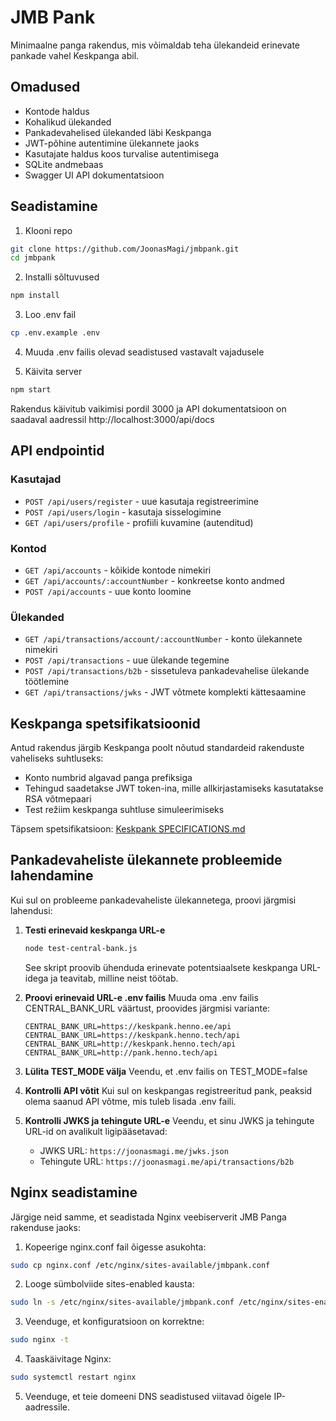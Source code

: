 # JMB Pank

Minimaalne panga rakendus, mis võimaldab teha ülekandeid erinevate pankade vahel Keskpanga abil.

## Omadused

- Kontode haldus
- Kohalikud ülekanded
- Pankadevahelised ülekanded läbi Keskpanga
- JWT-põhine autentimine ülekannete jaoks
- Kasutajate haldus koos turvalise autentimisega
- SQLite andmebaas
- Swagger UI API dokumentatsioon

## Seadistamine

1. Klooni repo
```bash
git clone https://github.com/JoonasMagi/jmbpank.git
cd jmbpank
```

2. Installi sõltuvused
```bash
npm install
```

3. Loo .env fail
```bash
cp .env.example .env
```

4. Muuda .env failis olevad seadistused vastavalt vajadusele

5. Käivita server
```bash
npm start
```

Rakendus käivitub vaikimisi pordil 3000 ja API dokumentatsioon on saadaval aadressil http://localhost:3000/api/docs

## API endpointid

### Kasutajad
- `POST /api/users/register` - uue kasutaja registreerimine
- `POST /api/users/login` - kasutaja sisselogimine
- `GET /api/users/profile` - profiili kuvamine (autenditud)

### Kontod
- `GET /api/accounts` - kõikide kontode nimekiri
- `GET /api/accounts/:accountNumber` - konkreetse konto andmed
- `POST /api/accounts` - uue konto loomine

### Ülekanded
- `GET /api/transactions/account/:accountNumber` - konto ülekannete nimekiri
- `POST /api/transactions` - uue ülekande tegemine
- `POST /api/transactions/b2b` - sissetuleva pankadevahelise ülekande töötlemine
- `GET /api/transactions/jwks` - JWT võtmete komplekti kättesaamine

## Keskpanga spetsifikatsioonid

Antud rakendus järgib Keskpanga poolt nõutud standardeid rakenduste vaheliseks suhtluseks:
- Konto numbrid algavad panga prefiksiga
- Tehingud saadetakse JWT token-ina, mille allkirjastamiseks kasutatakse RSA võtmepaari
- Test režiim keskpanga suhtluse simuleerimiseks

Täpsem spetsifikatsioon: [Keskpank SPECIFICATIONS.md](https://github.com/henno/keskpank/blob/master/SPECIFICATIONS.md)

## Pankadevaheliste ülekannete probleemide lahendamine

Kui sul on probleeme pankadevaheliste ülekannetega, proovi järgmisi lahendusi:

1. **Testi erinevaid keskpanga URL-e**
   ```bash
   node test-central-bank.js
   ```
   See skript proovib ühenduda erinevate potentsiaalsete keskpanga URL-idega ja teavitab, milline neist töötab.

2. **Proovi erinevaid URL-e .env failis**
   Muuda oma .env failis CENTRAL_BANK_URL väärtust, proovides järgmisi variante:
   ```
   CENTRAL_BANK_URL=https://keskpank.henno.ee/api
   CENTRAL_BANK_URL=https://keskpank.henno.tech/api
   CENTRAL_BANK_URL=http://keskpank.henno.tech/api
   CENTRAL_BANK_URL=http://pank.henno.tech/api
   ```

3. **Lülita TEST_MODE välja**
   Veendu, et .env failis on TEST_MODE=false

4. **Kontrolli API võtit**
   Kui sul on keskpangas registreeritud pank, peaksid olema saanud API võtme, mis tuleb lisada .env faili.

5. **Kontrolli JWKS ja tehingute URL-e**
   Veendu, et sinu JWKS ja tehingute URL-id on avalikult ligipääsetavad:
   - JWKS URL: `https://joonasmagi.me/jwks.json`
   - Tehingute URL: `https://joonasmagi.me/api/transactions/b2b`

## Nginx seadistamine

Järgige neid samme, et seadistada Nginx veebiserverit JMB Panga rakenduse jaoks:

1. Kopeerige nginx.conf fail õigesse asukohta:
```bash
sudo cp nginx.conf /etc/nginx/sites-available/jmbpank.conf
```

2. Looge sümbolviide sites-enabled kausta:
```bash
sudo ln -s /etc/nginx/sites-available/jmbpank.conf /etc/nginx/sites-enabled/
```

3. Veenduge, et konfiguratsioon on korrektne:
```bash
sudo nginx -t
```

4. Taaskäivitage Nginx:
```bash
sudo systemctl restart nginx
```

5. Veenduge, et teie domeeni DNS seadistused viitavad õigele IP-aadressile.